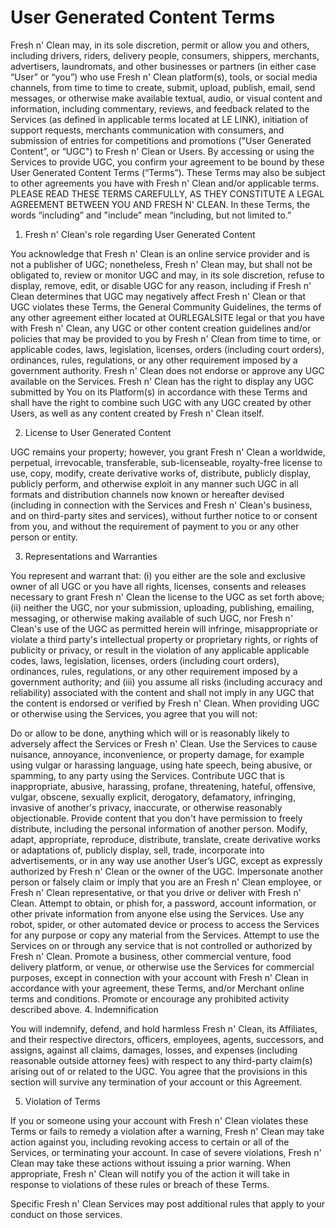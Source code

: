 # User Generated Content Terms
Fresh n' Clean may, in its sole discretion, permit or allow you and others, including drivers, riders, delivery people, consumers, shippers, merchants, advertisers, laundromats, and other businesses or partners (in either case “User” or “you”) who use Fresh n' Clean platform(s), tools, or social media channels, from time to time to create, submit, upload, publish, email, send messages, or otherwise make available textual, audio, or visual content and information, including commentary, reviews, and feedback related to the Services (as defined in applicable terms located at LE LINK), initiation of support requests, merchants communication with consumers, and submission of entries for competitions and promotions ("User Generated Content”, or “UGC") to Fresh n' Clean or Users. By accessing or using the Services to provide UGC, you confirm your agreement to be bound by these User Generated Content Terms (“Terms”). These Terms may also be subject to other agreements you have with Fresh n' Clean and/or applicable terms. PLEASE READ THESE TERMS CAREFULLY, AS THEY CONSTITUTE A LEGAL AGREEMENT BETWEEN YOU AND FRESH N' CLEAN. In these Terms, the words “including” and "include” mean “including, but not limited to.”

1. Fresh n' Clean's role regarding User Generated Content

You acknowledge that Fresh n' Clean is an online service provider and is not a publisher of UGC; nonetheless, Fresh n' Clean may, but shall not be obligated to, review or monitor UGC and may, in its sole discretion, refuse to display, remove, edit, or disable UGC for any reason, including if Fresh n' Clean determines that UGC may negatively affect Fresh n' Clean or that UGC violates these Terms, the General Community Guidelines, the terms of any other agreement either located at OURLEGALSITE legal or that you have with Fresh n' Clean, any UGC or other content creation guidelines and/or policies that may be provided to you by Fresh n' Clean from time to time, or applicable codes, laws, legislation, licenses, orders (including court orders), ordinances, rules, regulations, or any other requirement imposed by a government authority. Fresh n' Clean does not endorse or approve any UGC available on the Services. Fresh n' Clean has the right to display any UGC submitted by You on its Platform(s) in accordance with these Terms and shall have the right to combine such UGC with any UGC created by other Users, as well as any content created by Fresh n' Clean itself.

2. License to User Generated Content

UGC remains your property; however, you grant Fresh n' Clean a worldwide, perpetual, irrevocable, transferable, sub-licenseable, royalty-free license to use, copy, modify, create derivative works of, distribute, publicly display, publicly perform, and otherwise exploit in any manner such UGC in all formats and distribution channels now known or hereafter devised (including in connection with the Services and Fresh n' Clean's business, and on third-party sites and services), without further notice to or consent from you, and without the requirement of payment to you or any other person or entity.

3. Representations and Warranties

You represent and warrant that: (i) you either are the sole and exclusive owner of all UGC or you have all rights, licenses, consents and releases necessary to grant Fresh n' Clean the license to the UGC as set forth above; (ii) neither the UGC, nor your submission, uploading, publishing, emailing, messaging, or otherwise making available of such UGC, nor Fresh n' Clean's use of the UGC as permitted herein will infringe, misappropriate or violate a third party's intellectual property or proprietary rights, or rights of publicity or privacy, or result in the violation of any applicable applicable codes, laws, legislation, licenses, orders (including court orders), ordinances, rules, regulations, or any other requirement imposed by a government authority; and (iii) you assume all risks (including accuracy and reliability) associated with the content and shall not imply in any UGC that the content is endorsed or verified by Fresh n' Clean. When providing UGC or otherwise using the Services, you agree that you will not:

Do or allow to be done, anything which will or is reasonably likely to adversely affect the Services or Fresh n' Clean.
Use the Services to cause nuisance, annoyance, inconvenience, or property damage, for example using vulgar or harassing language, using hate speech, being abusive, or spamming, to any party using the Services.
Contribute UGC that is inappropriate, abusive, harassing, profane, threatening, hateful, offensive, vulgar, obscene, sexually explicit, derogatory, defamatory, infringing, invasive of another's privacy, inaccurate, or otherwise reasonably objectionable.
Provide content that you don't have permission to freely distribute, including the personal information of another person.
Modify, adapt, appropriate, reproduce, distribute, translate, create derivative works or adaptations of, publicly display, sell, trade, incorporate into advertisements, or in any way use another User’s UGC, except as expressly authorized by Fresh n' Clean or the owner of the UGC.
Impersonate another person or falsely claim or imply that you are an Fresh n' Clean employee, or Fresh n' Clean representative, or that you drive or deliver with Fresh n' Clean.
Attempt to obtain, or phish for, a password, account information, or other private information from anyone else using the Services.
Use any robot, spider, or other automated device or process to access the Services for any purpose or copy any material from the Services.
Attempt to use the Services on or through any service that is not controlled or authorized by Fresh n' Clean.
Promote a business, other commercial venture, food delivery platform, or venue, or otherwise use the Services for commercial purposes, except in connection with your account with Fresh n' Clean in accordance with your agreement, these Terms, and/or Merchant online terms and conditions.
Promote or encourage any prohibited activity described above.
4. Indemnification

You will indemnify, defend, and hold harmless Fresh n' Clean, its Affiliates, and their respective directors, officers, employees, agents, successors, and assigns, against all claims, damages, losses, and expenses (including reasonable outside attorney fees) with respect to any third-party claim(s) arising out of or related to the UGC. You agree that the provisions in this section will survive any termination of your account or this Agreement.

5. Violation of Terms

If you or someone using your account with Fresh n' Clean violates these Terms or fails to remedy a violation after a warning, Fresh n' Clean may take action against you, including revoking access to certain or all of the Services, or terminating your account. In case of severe violations, Fresh n' Clean may take these actions without issuing a prior warning. When appropriate, Fresh n' Clean will notify you of the action it will take in response to violations of these rules or breach of these Terms.

Specific Fresh n' Clean Services may post additional rules that apply to your conduct on those services.